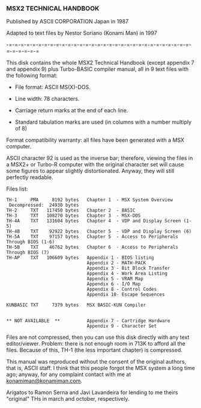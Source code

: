 ### MSX2 TECHNICAL HANDBOOK ###

Published by ASCII CORPORATION Japan in 1987

Adapted to text files by Nestor Soriano (Konami Man) in 1997

-=-=-=-=-=-=-=-=-=-=-=-=-=-=-=-=-=-=-=-=-=-=-=-=-=-=-=-=-=-=-=-=-=-=-=-=-=


This disk contains the whole MSX2 Technical Handbook (except appendix 7 and 
appendix 9) plus Turbo-BASIC compiler manual, all in 9 text files with the 
following format:

- File format: ASCII MS(X)-DOS.

- Line width: 78 characters.

- Carriage return marks at the end of each line.

- Standard tabulation marks are used (in columns with a number multiply of 8)

Format compatibility warranty: all files have been generated with a MSX 
computer.

ASCII character 92 is used as the inverse bar; therefore, viewing the files 
in a MSX2+ or Turbo-R computer with the original character set will cause 
some figures to appear slightly distortionated. Anyway, they will still 
perfectly readable.


Files list:
    
    TH-1	 PMA	 8192 bytes   Chapter 1  - MSX System Overview
     Decompressed:	24930 bytes
    TH-2	 TXT   117450 bytes   Chapter 2  - BASIC
    TH-3	 TXT   108270 bytes   Chapter 3  - MSX-DOS
    TH-4A	 TXT   131604 bytes   Chapter 4  - VDP and Display Screen (1-5)
    TH-4B	 TXT	92922 bytes   Chapter 5  - VDP and Display Screen (6)
    TH-5A	 TXT	97157 bytes   Chapter 5  - Access to Peripherals Through BIOS (1-6)
    TH-5B	 TXT	46762 bytes   Chapter 6  - Access to Peripherals Through BIOS (7)
    TH-AP	 TXT   106609 bytes   Appendix 1 - BIOS listing
                                  Appendix 2 - MATH-PACK
                                  Appendix 3 - Bit Block Transfer
                                  Appendix 4 - Work Area Listing
                                  Appendix 5 - VRAM Map
                                  Appendix 6 - I/O Map
                                  Appendix 8 - Control Codes
                                  Appendix 10- Escape Sequences
    
    KUNBASIC TXT	 7379 bytes   MSX BASIC-KUN Compiler
    
    
    ** NOT AVAILABLE  **	      Appendix 7 - Cartridge Hardware
                                  Appendix 9 - Character Set
    

Files are not compressed, then you can use this disk directly with any text 
editor/viewer. Problem: there is not enough room in 713K to afford all the 
files. Because of this, TH-1 (the less important chapter) is compressed.

This manual was reproduced without the consent of the original authors, that 
is, ASCII staff. I think that this people forgot the MSX system a long time 
ago; anyway, for any complaint contact with me at <konamiman@konamiman.com>.

Arigatos to Ramon Serna and Javi Lavandeira for lending to me theirs 
"original" THs in march and october, respectively.


